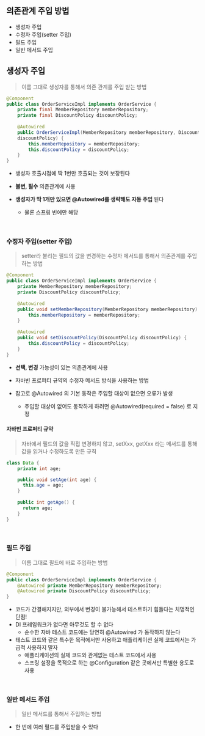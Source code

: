## 의존관계 주입 방법

-  생성자 주입 
- 수정자 주입(setter 주입)
- 필드 주입 
- 일반 메서드 주입


## 생성자 주입

> 이름 그대로 생성자를 통해서 의존 관계를 주입 받는 방법

```java
@Component
public class OrderServiceImpl implements OrderService {
    private final MemberRepository memberRepository;
    private final DiscountPolicy discountPolicy;
    
    @Autowired
    public OrderServiceImpl(MemberRepository memberRepository, DiscountPolicy
    discountPolicy) {
        this.memberRepository = memberRepository;
        this.discountPolicy = discountPolicy;
    }
}
```

- 생성자 호출시점에 딱 1번만 호출되는 것이 보장된다
- **불변, 필수** 의존관계에 사용


- **생성자가 딱 1개만 있으면 @Autowired를 생략해도 자동 주입** 된다
  - 물론 스프링 빈에만 해당

<br>

### 수정자 주입(setter 주입)

> setter라 불리는 필드의 값을 변경하는 수정자 메서드를 통해서 의존관계를 주입하는 방법

```java
@Component
public class OrderServiceImpl implements OrderService {
    private MemberRepository memberRepository;
    private DiscountPolicy discountPolicy;
    
    @Autowired
    public void setMemberRepository(MemberRepository memberRepository) {
        this.memberRepository = memberRepository;
    }
    
    @Autowired
    public void setDiscountPolicy(DiscountPolicy discountPolicy) {
        this.discountPolicy = discountPolicy;
    }
}
```

- **선택, 변경** 가능성이 있는 의존관계에 사용
- 자바빈 프로퍼티 규약의 수정자 메서드 방식을 사용하는 방법


- 참고로 @Autowired 의 기본 동작은 주입할 대상이 없으면 오류가 발생
  - 주입할 대상이 없어도 동작하게 하려면 @Autowired(required = false) 로 지정

#### 자바빈 프로퍼티 규약

> 자바에서 필드의 값을 직접 변경하지 않고, setXxx, getXxx 라는 메서드를 통해 값을 읽거나 수정하도록 만든 규칙

```java
class Data {
    private int age;

    public void setAge(int age) {
      this.age = age;
    }
    
    public int getAge() {
      return age;
    }
}
```

<br>

### 필드 주입

> 이름 그대로 필드에 바로 주입하는 방법

```java
@Component
public class OrderServiceImpl implements OrderService {
    @Autowired private MemberRepository memberRepository;
    @Autowired private DiscountPolicy discountPolicy;
}
```

- 코드가 간결해지지만, 외부에서 변경이 불가능해서 테스트하기 힘들다는 치명적인 단점!
- DI 프레임워크가 없다면 아무것도 할 수 없다
  - 순수한 자바 테스트 코드에는 당연히 @Autowired 가 동작하지 않는다
- 테스트 코드와 같은 특수한 목적에서만 사용하고 애플리케이션 실제 코드에서는 가급적 사용하지 말자
  - 애플리케이션의 실제 코드와 관계없는 테스트 코드에서 사용
  - 스프링 설정을 목적으로 하는 @Configuration 같은 곳에서만 특별한 용도로 사용

<br>

### 일반 메서드 주입
> 일반 메서드를 통해서 주입하는 방법

- 한 번에 여러 필드를 주입받을 수 있다
